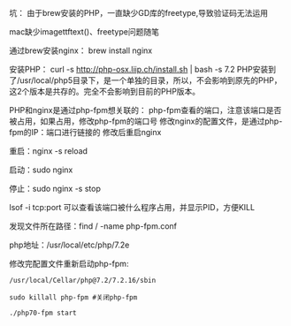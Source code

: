 坑：
由于brew安装的PHP，一直缺少GD库的freetype,导致验证码无法运用

mac缺少imagettftext()、freetype问题随笔

通过brew安装nginx：
	brew install nginx

安装PHP：
	curl -s http://php-osx.liip.ch/install.sh | bash -s 7.2
	PHP安装到了/usr/local/php5目录下，是一个单独的目录，所以，不会影响到原先的PHP，这2个版本是共存的。完全不会影响到目前的PHP版本。

PHP和nginx是通过php-fpm想关联的：
	php-fpm查看的端口，注意该端口是否被占用，如果占用，修改php-fpm的端口号
	修改nginx的配置文件，是通过php-fpm的IP：端口进行链接的
	修改后重启nginx

重启：nginx -s reload

启动：sudo nginx

停止：sudo nginx -s stop

lsof -i tcp:port 可以查看该端口被什么程序占用，并显示PID，方便KILL

发现文件所在路径：find / -name php-fpm.conf


php地址：/usr/local/etc/php/7.2e


修改完配置文件重新启动php-fpm:

    /usr/local/Cellar/php@7.2/7.2.16/sbin
    
    sudo killall php-fpm #关闭php-fpm
    
    ./php70-fpm start
